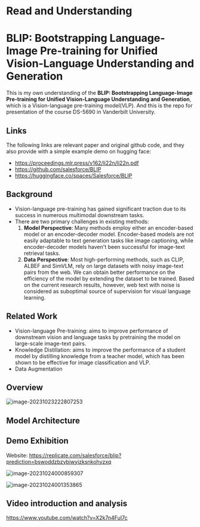 # Read and Understanding

# BLIP: Bootstrapping Language-Image Pre-training for Unified Vision-Language Understanding and Generation



This is my own understanding of the **BLIP: Bootstrapping Language-Image Pre-training for Unified Vision-Language Understanding and Generation**, which is a Vision-language pre-training model(VLP). And this is the repo for presentation of the course DS-5690 in Vanderbilt University.

## Links

The following links are relevant paper and original github code, and they also provide with a simple example demo on hugging face:

- https://proceedings.mlr.press/v162/li22n/li22n.pdf
- https://github.com/salesforce/BLIP
- https://huggingface.co/spaces/Salesforce/BLIP

## Background

- Vision-language pre-training has gained significant traction due to its success in numerous multimodal downstream tasks.
- There are two primary challenges in existing methods:
  1. **Model Perspective**: Many methods employ either an encoder-based model or an encoder-decoder model. Encoder-based models are not easily adaptable to text generation tasks like image captioning, while encoder-decoder models haven't been successful for image-text retrieval tasks.
  2. **Data Perspective**: Most high-performing methods, such as CLIP, ALBEF and SimVLM, rely on large datasets with noisy image-text pairs from the web. We can obtain better performance on the efficiency of the model by extending the dataset to be trained. Based on the current research results, however, web text with noise is considered as suboptimal source of supervision for visual language learning.

## Related Work

- Vision-language Pre-training: aims to improve performance of downstream vision and language tasks by pretraining the model on large-scale image-text pairs.
- Knowledge Distillation: aims to improve the performance of a student model by distilling knowledge from a teacher model, which has been shown to be effective for image classification and VLP.
- Data Augmentation

## Overview

![image-20231023222807253](C:\Users\14111\AppData\Roaming\Typora\typora-user-images\image-20231023222807253.png)

## Model Architecture





## Demo Exhibition

Website: https://replicate.com/salesforce/blip?prediction=bswoddzbzybiwyizksnkohyzxq

![image-20231024000859307](C:\Users\14111\AppData\Roaming\Typora\typora-user-images\image-20231024000859307.png)

![image-20231024001353865](C:\Users\14111\AppData\Roaming\Typora\typora-user-images\image-20231024001353865.png)

## Video introduction and analysis

https://www.youtube.com/watch?v=X2k7n4FuI7c
